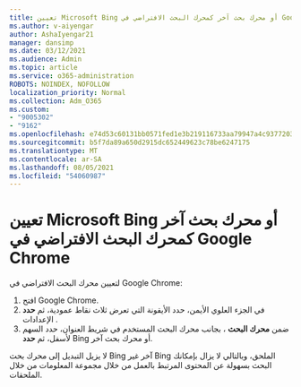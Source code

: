 ```yaml
---
title: تعيين Microsoft Bing أو محرك بحث آخر كمحرك البحث الافتراضي في Google Chrome
ms.author: v-aiyengar
author: AshaIyengar21
manager: dansimp
ms.date: 03/12/2021
ms.audience: Admin
ms.topic: article
ms.service: o365-administration
ROBOTS: NOINDEX, NOFOLLOW
localization_priority: Normal
ms.collection: Adm_O365
ms.custom:
- "9005302"
- "9162"
ms.openlocfilehash: e74d53c60131bb0571fed1e3b219116733aa79947a4c93772039da3bee0660d8
ms.sourcegitcommit: b5f7da89a650d2915dc652449623c78be6247175
ms.translationtype: MT
ms.contentlocale: ar-SA
ms.lasthandoff: 08/05/2021
ms.locfileid: "54060987"
---
```

# <a name="set-microsoft-bing-or-another-search-engine-as-the-default-search-engine-in-google-chrome"></a>تعيين Microsoft Bing أو محرك بحث آخر كمحرك البحث الافتراضي في Google Chrome

لتعيين محرك البحث الافتراضي في Google Chrome:

1. افتح Google Chrome.
1. في الجزء العلوي الأيمن، حدد الأيقونة التي تعرض ثلاث نقاط عمودية، ثم **حدد** الإعدادات .
1. ضمن **محرك البحث**  ، بجانب محرك البحث المستخدم في شريط العنوان، حدد السهم لأسفل، ثم **حدد** Bing أو محرك بحث آخر.

لا يزيل التبديل إلى محرك بحث Bing آخر غير Bing الملحق، وبالتالي لا يزال بإمكانك البحث بسهولة عن المحتوى المرتبط بالعمل من خلال مجموعة المعلومات من خلال الملحقات.
